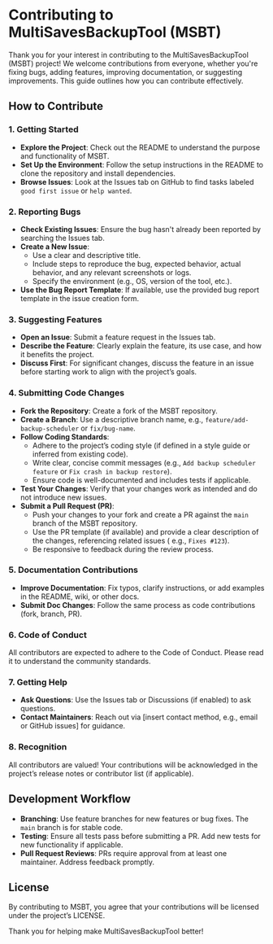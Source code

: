 # Contributing to MultiSavesBackupTool (MSBT)

Thank you for your interest in contributing to the MultiSavesBackupTool (MSBT) project! We welcome contributions from
everyone, whether you're fixing bugs, adding features, improving documentation, or suggesting improvements. This guide
outlines how you can contribute effectively.

## How to Contribute

### 1. Getting Started

- **Explore the Project**: Check out the README to understand the purpose and functionality of MSBT.
- **Set Up the Environment**: Follow the setup instructions in the README to clone the repository and install
  dependencies.
- **Browse Issues**: Look at the Issues tab on GitHub to find tasks labeled `good first issue` or `help wanted`.

### 2. Reporting Bugs

- **Check Existing Issues**: Ensure the bug hasn't already been reported by searching the Issues tab.
- **Create a New Issue**:
    - Use a clear and descriptive title.
    - Include steps to reproduce the bug, expected behavior, actual behavior, and any relevant screenshots or logs.
    - Specify the environment (e.g., OS, version of the tool, etc.).
- **Use the Bug Report Template**: If available, use the provided bug report template in the issue creation form.

### 3. Suggesting Features

- **Open an Issue**: Submit a feature request in the Issues tab.
- **Describe the Feature**: Clearly explain the feature, its use case, and how it benefits the project.
- **Discuss First**: For significant changes, discuss the feature in an issue before starting work to align with the
  project’s goals.

### 4. Submitting Code Changes

- **Fork the Repository**: Create a fork of the MSBT repository.
- **Create a Branch**: Use a descriptive branch name, e.g., `feature/add-backup-scheduler` or `fix/bug-name`.
- **Follow Coding Standards**:
    - Adhere to the project’s coding style (if defined in a style guide or inferred from existing code).
    - Write clear, concise commit messages (e.g., `Add backup scheduler feature` or `Fix crash in backup restore`).
    - Ensure code is well-documented and includes tests if applicable.
- **Test Your Changes**: Verify that your changes work as intended and do not introduce new issues.
- **Submit a Pull Request (PR)**:
    - Push your changes to your fork and create a PR against the `main` branch of the MSBT repository.
    - Use the PR template (if available) and provide a clear description of the changes, referencing related issues (
      e.g., `Fixes #123`).
    - Be responsive to feedback during the review process.

### 5. Documentation Contributions

- **Improve Documentation**: Fix typos, clarify instructions, or add examples in the README, wiki, or other docs.
- **Submit Doc Changes**: Follow the same process as code contributions (fork, branch, PR).

### 6. Code of Conduct

All contributors are expected to adhere to the Code of Conduct. Please read it to understand the community standards.

### 7. Getting Help

- **Ask Questions**: Use the Issues tab or Discussions (if enabled) to ask questions.
- **Contact Maintainers**: Reach out via \[insert contact method, e.g., email or GitHub issues\] for guidance.

### 8. Recognition

All contributors are valued! Your contributions will be acknowledged in the project’s release notes or contributor
list (if applicable).

## Development Workflow

- **Branching**: Use feature branches for new features or bug fixes. The `main` branch is for stable code.
- **Testing**: Ensure all tests pass before submitting a PR. Add new tests for new functionality if applicable.
- **Pull Request Reviews**: PRs require approval from at least one maintainer. Address feedback promptly.

## License

By contributing to MSBT, you agree that your contributions will be licensed under the project’s LICENSE.

Thank you for helping make MultiSavesBackupTool better!
